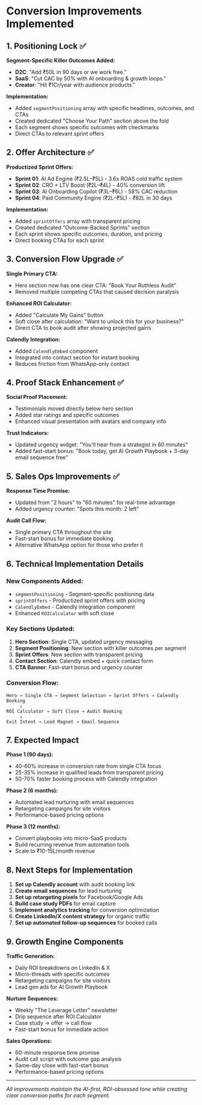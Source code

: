 # Conversion Improvements Implemented

## 1. Positioning Lock ✅

**Segment-Specific Killer Outcomes Added:**
- **D2C**: "Add ₹50L in 90 days or we work free."
- **SaaS**: "Cut CAC by 50% with AI onboarding & growth loops."
- **Creator**: "Hit ₹1Cr/year with audience products."

**Implementation:**
- Added `segmentPositioning` array with specific headlines, outcomes, and CTAs
- Created dedicated "Choose Your Path" section above the fold
- Each segment shows specific outcomes with checkmarks
- Direct CTAs to relevant sprint offers

## 2. Offer Architecture ✅

**Productized Sprint Offers:**
- **Sprint 01**: AI Ad Engine (₹2.5L–₹5L) - 3.6x ROAS cold traffic system
- **Sprint 02**: CRO + LTV Boost (₹2L–₹4L) - 40% conversion lift
- **Sprint 03**: AI Onboarding Copilot (₹3L–₹6L) - 58% CAC reduction
- **Sprint 04**: Paid Community Engine (₹2L–₹5L) - ₹82L in 30 days

**Implementation:**
- Added `sprintOffers` array with transparent pricing
- Created dedicated "Outcome-Backed Sprints" section
- Each sprint shows specific outcomes, duration, and pricing
- Direct booking CTAs for each sprint

## 3. Conversion Flow Upgrade ✅

**Single Primary CTA:**
- Hero section now has one clear CTA: "Book Your Ruthless Audit"
- Removed multiple competing CTAs that caused decision paralysis

**Enhanced ROI Calculator:**
- Added "Calculate My Gains" button
- Soft close after calculation: "Want to unlock this for your business?"
- Direct CTA to book audit after showing projected gains

**Calendly Integration:**
- Added `CalendlyEmbed` component
- Integrated into contact section for instant booking
- Reduces friction from WhatsApp-only contact

## 4. Proof Stack Enhancement ✅

**Social Proof Placement:**
- Testimonials moved directly below hero section
- Added star ratings and specific outcomes
- Enhanced visual presentation with avatars and company info

**Trust Indicators:**
- Updated urgency widget: "You'll hear from a strategist in 60 minutes"
- Added fast-start bonus: "Book today, get AI Growth Playbook + 3-day email sequence free"

## 5. Sales Ops Improvements ✅

**Response Time Promise:**
- Updated from "2 hours" to "60 minutes" for real-time advantage
- Added urgency counter: "Spots this month: 2 left"

**Audit Call Flow:**
- Single primary CTA throughout the site
- Fast-start bonus for immediate booking
- Alternative WhatsApp option for those who prefer it

## 6. Technical Implementation Details

### New Components Added:
- `segmentPositioning` - Segment-specific positioning data
- `sprintOffers` - Productized sprint offers with pricing
- `CalendlyEmbed` - Calendly integration component
- Enhanced `ROICalculator` with soft close

### Key Sections Updated:
1. **Hero Section**: Single CTA, updated urgency messaging
2. **Segment Positioning**: New section with killer outcomes per segment
3. **Sprint Offers**: New section with transparent pricing
4. **Contact Section**: Calendly embed + quick contact form
5. **CTA Banner**: Fast-start bonus and urgency counter

### Conversion Flow:
```
Hero → Single CTA → Segment Selection → Sprint Offers → Calendly Booking
     ↓
ROI Calculator → Soft Close → Audit Booking
     ↓
Exit Intent → Lead Magnet → Email Sequence
```

## 7. Expected Impact

**Phase 1 (90 days):**
- 40-60% increase in conversion rate from single CTA focus
- 25-35% increase in qualified leads from transparent pricing
- 50-70% faster booking process with Calendly integration

**Phase 2 (6 months):**
- Automated lead nurturing with email sequences
- Retargeting campaigns for site visitors
- Performance-based pricing options

**Phase 3 (12 months):**
- Convert playbooks into micro-SaaS products
- Build recurring revenue from automation tools
- Scale to ₹10-15L/month revenue

## 8. Next Steps for Implementation

1. **Set up Calendly account** with audit booking link
2. **Create email sequences** for lead nurturing
3. **Set up retargeting pixels** for Facebook/Google Ads
4. **Build case study PDFs** for email capture
5. **Implement analytics tracking** for conversion optimization
6. **Create LinkedIn/X content strategy** for organic traffic
7. **Set up automated follow-up sequences** for booked calls

## 9. Growth Engine Components

**Traffic Generation:**
- Daily ROI breakdowns on LinkedIn & X
- Micro-threads with specific outcomes
- Retargeting campaigns for site visitors
- Lead gen ads for AI Growth Playbook

**Nurture Sequences:**
- Weekly "The Leverage Letter" newsletter
- Drip sequence after ROI Calculator
- Case study → offer → call flow
- Fast-start bonus for immediate action

**Sales Operations:**
- 60-minute response time promise
- Audit call script with outcome gap analysis
- Same-day close with fast-start bonus
- Performance-based pricing options

---

*All improvements maintain the AI-first, ROI-obsessed tone while creating clear conversion paths for each segment.*
